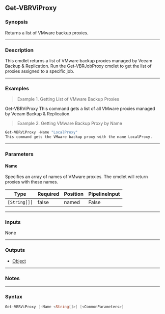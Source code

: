 Get-VBRViProxy
--------------

### Synopsis
Returns a list of VMware backup proxies.

---

### Description

This cmdlet returns a list of VMware backup proxies managed by Veeam Backup & Replication.
Run the Get-VBRJobProxy cmdlet to get the list of proxies assigned to a specific job.

---

### Examples
> Example 1. Getting List of VMware Backup Proxies

Get-VBRViProxy
This command gets a list of all VMware proxies managed by Veeam Backup & Replication.
> Example 2. Getting VMware Backup Proxy by Name

```PowerShell
Get-VBRViProxy -Name "LocalProxy"
This command gets the VMware backup proxy with the name LocalProxy.
```

---

### Parameters
#### **Name**
Specifies an array of names of VMware proxies. The cmdlet will return proxies with these names.

|Type        |Required|Position|PipelineInput|
|------------|--------|--------|-------------|
|`[String[]]`|false   |named   |False        |

---

### Inputs
None

---

### Outputs
* [Object](https://learn.microsoft.com/en-us/dotnet/api/System.Object)

---

### Notes

---

### Syntax
```PowerShell
Get-VBRViProxy [-Name <String[]>] [<CommonParameters>]
```
